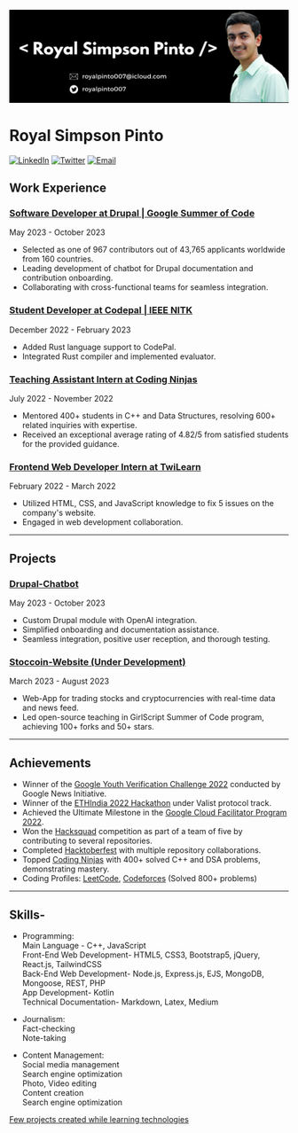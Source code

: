 ![Header Image- Royal Simpson Pinto](readme-header.png)
# Royal Simpson Pinto

[![LinkedIn](https://img.shields.io/badge/LinkedIn-royalpinto007-blue)](https://linkedin.com/in/royalpinto007) 
[![Twitter](https://img.shields.io/badge/Twitter-royalpinto007-blue)](https://twitter.com/royalpinto007) 
[![Email](https://img.shields.io/badge/Email-royalpinto007%40icloud.com-blue)](mailto:royalpinto007@icloud.com) 

## Work Experience

### [Software Developer at Drupal | Google Summer of Code](https://www.drupal.org/u/royalpinto007)
May 2023 - October 2023

- Selected as one of 967 contributors out of 43,765 applicants worldwide from 160 countries.
- Leading development of chatbot for Drupal documentation and contribution onboarding.
- Collaborating with cross-functional teams for seamless integration.

### [Student Developer at Codepal | IEEE NITK](https://github.com/IEEE-NITK/CodePal/pull/102) 
December 2022 - February 2023

- Added Rust language support to CodePal.
- Integrated Rust compiler and implemented evaluator.

### [Teaching Assistant Intern at Coding Ninjas](https://bit.ly/3uTdJxv) 
July 2022 - November 2022

- Mentored 400+ students in C++ and Data Structures, resolving 600+ related inquiries with expertise.
- Received an exceptional average rating of 4.82/5 from satisfied students for the provided guidance.

### [Frontend Web Developer Intern at TwiLearn](https://bit.ly/3V3xgFY) 
February 2022 - March 2022


- Utilized HTML, CSS, and JavaScript knowledge to fix 5 issues on the company's website.
- Engaged in web development collaboration.

***

## Projects

### [Drupal-Chatbot](https://github.com/royalpinto007/Drupal-Chatbot) 
May 2023 - October 2023

- Custom Drupal module with OpenAI integration.
- Simplified onboarding and documentation assistance.
- Seamless integration, positive user reception, and thorough testing.


### [Stoccoin-Website (Under Development)](https://github.com/Stoccoin-Official/Stoccoin-Website) 
March 2023 - August 2023

- Web-App for trading stocks and cryptocurrencies with real-time data and news feed.
- Led open-source teaching in GirlScript Summer of Code program, achieving 100+ forks and 50+ stars.

***

## Achievements

- Winner of the [Google Youth Verification Challenge 2022](https://bit.ly/3HAjoQF) conducted by Google News Initiative.
- Winner of the [ETHIndia 2022 Hackathon](https://bit.ly/3YpORej) under Valist protocol track.
- Achieved the Ultimate Milestone in the [Google Cloud Facilitator Program 2022](https://bit.ly/3W32JcH).
- Won the [Hacksquad](https://bit.ly/3FSwasv) competition as part of a team of five by contributing to several repositories.
- Completed [Hacktoberfest](https://bit.ly/3BDLUgq) with multiple repository collaborations.
- Topped [Coding Ninjas](https://bit.ly/3VXv58i) with 400+ solved C++ and DSA problems, demonstrating mastery.
- Coding Profiles: [LeetCode](https://leetcode.com/royalpinto007/), [Codeforces](https://codeforces.com/profile/royalpinto007) (Solved 800+ problems)

***
## Skills-

- Programming:
<br/> Main Language - C++, JavaScript
<br/> Front-End Web Development- HTML5, CSS3, Bootstrap5, jQuery, React.js, TailwindCSS
<br/> Back-End Web Development- Node.js, Express.js, EJS, MongoDB, Mongoose, REST, PHP
<br/> App Development- Kotlin
<br/> Technical Documentation- Markdown, Latex, Medium

- Journalism:
<br/> Fact-checking
<br/> Note-taking

- Content Management:
<br/> Social media management
<br/> Search engine optimization
<br/> Photo, Video editing
<br/> Content creation
<br/> Search engine optimization

[Few projects created while learning technologies](https://royalpinto007.github.io/Projects/)

<!-- [![@royalpinto007's Holopin board](https://holopin.me/royalpinto007)](https://holopin.io/@royalpinto007) -->
